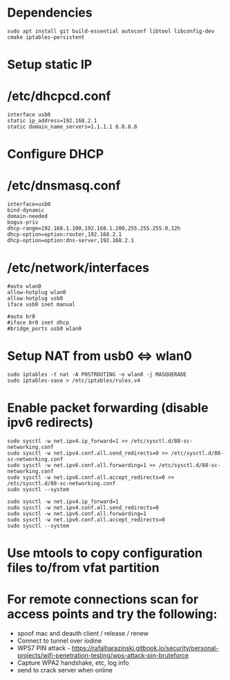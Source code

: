 # Dependencies
    sudo apt install git build-essential autoconf libtool libconfig-dev cmake iptables-persistent
# Setup static IP
# /etc/dhcpcd.conf
    interface usb0
    static ip_address=192.168.2.1
    static domain_name_servers=1.1.1.1 8.8.8.8
    
# Configure DHCP
# /etc/dnsmasq.conf
    interface=usb0
    bind-dynamic
    domain-needed
    bogus-priv
    dhcp-range=192.168.1.100,192.168.1.200,255.255.255.0,12h
    dhcp-option=option:router,192.168.2.1
    dhcp-option=option:dns-server,192.168.2.1

# /etc/network/interfaces
    #auto wlan0
    allow-hotplug wlan0
    allow-hotplug usb0
    iface usb0 inet manual

    #auto br0
    #iface br0 inet dhcp
    #bridge_ports usb0 wlan0

# Setup NAT from usb0 <=> wlan0
    sudo iptables -t nat -A POSTROUTING -o wlan0 -j MASQUERADE
    sudo iptables-save > /etc/iptables/rules.v4
# Enable packet forwarding (disable ipv6 redirects)
    sudo sysctl -w net.ipv4.ip_forward=1 >> /etc/sysctl.d/88-sc-networking.conf
    sudo sysctl -w net.ipv4.conf.all.send_redirects=0 >> /etc/sysctl.d/88-sc-networking.conf
    sudo sysctl -w net.ipv6.conf.all.forwarding=1 >> /etc/sysctl.d/88-sc-networking.conf
    sudo sysctl -w net.ipv6.conf.all.accept_redirects=0 >> /etc/sysctl.d/88-sc-networking.conf
    sudo sysctl --system

    sudo sysctl -w net.ipv4.ip_forward=1
    sudo sysctl -w net.ipv4.conf.all.send_redirects=0
    sudo sysctl -w net.ipv6.conf.all.forwarding=1
    sudo sysctl -w net.ipv6.conf.all.accept_redirects=0
    sudo sysctl --system

# Use mtools to copy configuration files to/from vfat partition

# For remote connections scan for access points and try the following:
- spoof mac and deauth client / release / renew
- Connect to tunnel over iodine
- WPS7 PIN attack -
  https://rafalharazinski.gitbook.io/security/personal-projects/wifi-penetration-testing/wps-attack-pin-bruteforce
- Capture WPA2 handshake, etc, log info
- send to crack server when online
